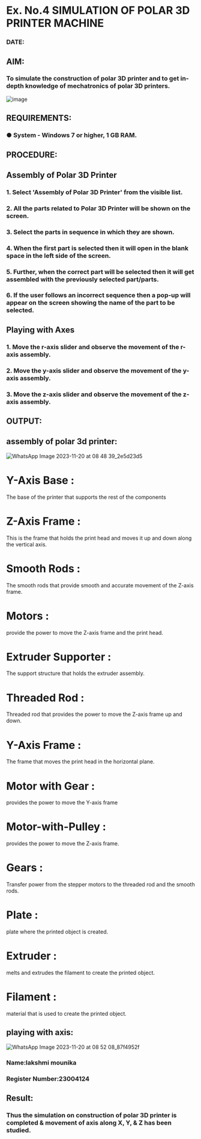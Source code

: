 # Ex. No.4 SIMULATION OF POLAR 3D PRINTER MACHINE

### DATE: 

## AIM:
### To simulate the construction of polar 3D printer and to get in-depth knowledge of mechatronics of polar 3D printers.

![image](https://github.com/Sellakumar1987/Ex.-No.-4---SIMULATION-OF-POLAR-3D-PRINTER-MACHINE/assets/113594316/b551f195-9877-49a2-99bb-a9efcfb3381a)

## REQUIREMENTS:
### ●	System - Windows 7 or higher, 1 GB RAM.

## PROCEDURE:

## Assembly of Polar 3D Printer
### 1.	Select 'Assembly of Polar 3D Printer' from the visible list.
### 2.	All the parts related to Polar 3D Printer will be shown on the screen.
### 3.	Select the parts in sequence in which they are shown.
### 4.	When the first part is selected then it will open in the blank space in the left side of the screen.
### 5.	Further, when the correct part will be selected then it will get assembled with the previously selected part/parts.
### 6.	If the user follows an incorrect sequence then a pop-up will appear on the screen showing the name of the part to be selected.

## Playing with Axes
### 1.	Move the r-axis slider and observe the movement of the r-axis assembly.
### 2.	Move the y-axis slider and observe the movement of the y-axis assembly.
### 3.	Move the z-axis slider and observe the movement of the z-axis assembly.

## OUTPUT:
## assembly of polar 3d printer:

![WhatsApp Image 2023-11-20 at 08 48 39_2e5d23d5](https://github.com/mounika2005/Ex.-No.-4---SIMULATION-OF-POLAR-3D-PRINTER-MACHINE/assets/145633112/3d4b6469-4dfb-4a44-8edf-2161eae28eb2)

# Y-Axis Base :
The base of the printer that supports the rest of the components

# Z-Axis Frame :
This is the frame that holds the print head and moves it up and down along the vertical axis.

# Smooth Rods :
The smooth rods that provide smooth and accurate movement of the Z-axis frame.

# Motors :
provide the power to move the Z-axis frame and the print head.

# Extruder Supporter :
The support structure that holds the extruder assembly.

# Threaded Rod :
Threaded rod that provides the power to move the Z-axis frame up and down.

# Y-Axis Frame :
The frame that moves the print head in the horizontal plane.

# Motor with Gear :
provides the power to move the Y-axis frame

# Motor-with-Pulley :
provides the power to move the Z-axis frame.

# Gears :
Transfer power from the stepper motors to the threaded rod and the smooth rods.

# Plate :
plate where the printed object is created.

# Extruder :
melts and extrudes the filament to create the printed object.

# Filament :
material that is used to create the printed object.
## playing with axis:
![WhatsApp Image 2023-11-20 at 08 52 08_87f4952f](https://github.com/mounika2005/Ex.-No.-4---SIMULATION-OF-POLAR-3D-PRINTER-MACHINE/assets/145633112/4c13e99f-1a74-4b7c-9888-63c7bae92240)

### Name:lakshmi mounika
### Register Number:23004124
## Result: 
### Thus the simulation on construction of polar 3D printer is completed & movement of axis along X, Y, & Z has been studied.
